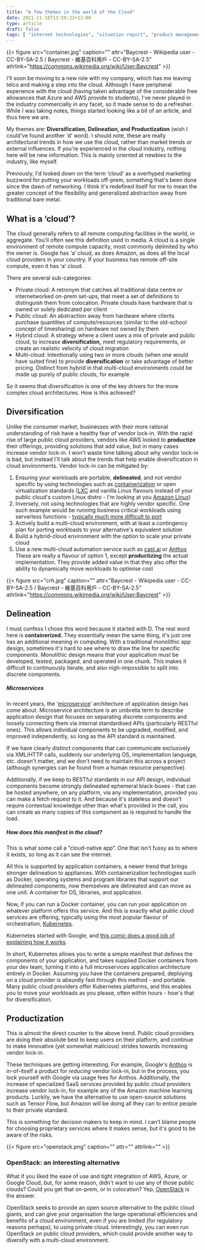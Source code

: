 ```yaml
---
title: "A few themes in the world of the Cloud"
date: 2021-11-16T13:59:22+13:00
type: article
draft: false
tags: [ "internet technologies", "situation report", "product management" ]
---
```


{{< figure src="container.jpg" caption="" attr="Baycrest - Wikipedia user - CC-BY-SA-2.5 / Baycrest - 維基百科用戶 - CC-BY-SA-2.5" attrlink="https://commons.wikimedia.org/wiki/User:Baycrest" >}}

I'll soon be moving to a new role with my company, which has me leaving telco and making a step into the cloud. Although I have peripheral experience with the cloud (having taken advantage of the considerable free allowances that Azure and AWS provide to students), I've never played in the industry commercially in any facet, so it made sense to do a refresher. While I was taking notes, things started looking like a bit of an article, and thus here we are.

My themes are: **Diversification, Delineation, and Productization** (wish I could've found another ‘d’ word). I should note, these are really architectural trends in how we use the cloud, rather than market trends or external influences. If you're experienced in the cloud industry, nothing here will be new information. This is mainly oriented at newbies to the industry, like myself.

Previously, I'd looked down on the term ‘cloud’ as a overhyped marketing buzzword for putting your workloads off-prem, something that's been done since the dawn of networking. I think it's redefined itself for me to mean the greater concept of the flexibility and generalized abstraction away from traditional bare metal.

What is a ‘cloud’?
------------------

The cloud generally refers to all remote computing facilities in the world, in aggregate. You'll often see this definition used in media. A cloud is a single environment of remote compute capacity, most commonly delimited by who the owner is. Google has ‘a’ cloud, as does Amazon, as does all the local cloud providers in your country. If your business has remote off-site compute, even it has ‘a’ cloud.

There are several sub-categories:

*   Private cloud: A retronym that catches all traditional data centre _or_ internetworked on-prem set-ups, that meet a set of definitions to distinguish them from colocation. Private clouds have hardware that is owned or solely dedicated per client
*   Public cloud: An abstraction away from hardware where clients purchase quantities of compute/resources (similar to the old-school concept of timesharing) on hardware not owned by them
*   Hybrid cloud: A strategy where a client uses a mix of private and public cloud, to increase **diversification,** meet regulatory requirements, or create an realistic velocity of cloud migration
*   Multi-cloud: Intentionally using two or more clouds (when one would have suited fine) to provide **diversification** or take advantage of better pricing. Distinct from hybrid in that multi-cloud environments could be made up purely of public clouds, for example

So it seems that diversification is one of the key drivers for the more complex cloud architectures. How is this achieved?

Diversification
---------------

Unlike the consumer market, businesses with their more rational understanding of risk have a healthy fear of vendor lock-in. With the rapid rise of large public cloud providers, vendors like AWS looked to **productize** their offerings, providing solutions that add value, but in many cases increase vendor lock-in. I won't waste time talking about why vendor lock-in is bad, but instead I'll talk about the trends that help enable diversification in cloud environments. Vendor lock-in can be mitigated by:

1.  Ensuring your workloads are portable, **delineated**, and not vendor specific by using technologies such as [containerization](https://opencontainers.org/) or open virtualization standards ([LXC](https://linuxcontainers.org/) and vanilla Linux flavours instead of your public cloud's custom Linux distro - I'm looking at you [Amazon Linux](https://aws.amazon.com/amazon-linux-2/))
2.  Inversely, not using technologies that are highly vendor specific. One such example would be running business critical workloads using serverless functions - [typically much more difficult to port](https://www.scitepress.org/Papers/2020/95741/95741.pdf)
3.  Actively build a multi-cloud environment, with at least a contingency plan for porting workloads to your alternative's equivalent solution
4.  Build a hybrid-cloud environment with the option to scale your private cloud
5.  Use a new multi-cloud automation service such as [cast.ai](https://cast.ai/) or [Anthos](https://cloud.google.com/anthos) These are really a flavour of option 1, except **productizing** the actual implementation. They provide added value in that they also offer the ability to dynamically move workloads to optimise cost

{{< figure src="crh.jpg" caption="" attr="Baycrest - Wikipedia user - CC-BY-SA-2.5 / Baycrest - 維基百科用戶 - CC-BY-SA-2.5" attrlink="https://commons.wikimedia.org/wiki/User:Baycrest" >}}

Delineation
-----------

I must confess I chose this word because it started with D. The real word here is **containerized.** They essentially mean the same thing, it's just one has an additional meaning in computing. With a traditional monolithic app design, sometimes it's hard to see where to draw the line for specific components. Monolithic design means that your application must be developed, tested, packaged, and operated in one chunk. This makes it difficult to continuously iterate, and also nigh-impossible to split into discrete components.

##### Microservices

In recent years, the ‘[microservice](https://microservices.io/patterns/microservices.html)’ architecture of application design has come about. Microservice architecture is an umbrella term to describe application design that focuses on separating discrete components and loosely connecting them via internal standardised APIs (particularly RESTful ones). This allows individual components to be upgraded, modified, and improved independently, so long as the API standard is maintained.

If we have clearly distinct components that can communicate exclusively via XML/HTTP calls, suddenly our underlying OS, implementation language, etc. doesn't matter, and we don't need to maintain this across a project (although synergies can be found from a human resource perspective). 

Additionally, if we keep to RESTful standards in our API design, individual components become strongly delineated ephemeral black-boxes - that can be hosted anywhere, on any platform, via any implementation, provided you can make a fetch request to it. And because it's stateless and doesn't require contextual knowledge other than what's provided in the call, you can create as many copies of this component as is required to handle the load.

##### How does this manifest in the cloud?

This is what some call a “cloud-native app”. One that isn't fussy as to where it exists, so long as it can see the internet.

All this is supported by application containers, a newer trend that brings stronger delineation to appliances. With containerization technologies such as Docker, operating systems and program libraries that support our delineated components, now themselves are delineated and can move as one unit. A container for OS, libraries, and application.

Now, if you can run a Docker container, you can run your application on whatever platform offers this service. And this is exactly what public cloud services are offering, typically using the most popular flavour of orchestration, [Kubernetes](https://kubernetes.io/).

Kubernetes started with Google, and [this comic does a good job of explaining how it works](https://cloud.google.com/kubernetes-engine/kubernetes-comic/).

In short, Kubernetes allows you to write a simple manifest that defines the components of your application, and takes supplied Docker containers from your dev team, turning it into a full microservices application architecture entirely in Docker. Assuming you have the containers prepared, deploying on a cloud provider is absurdly fast through this method - and portable. Many public cloud providers offer Kubernetes platforms, and this enables you to move your workloads as you please, often within hours - how's that for diversification.

Productization
--------------

This is almost the direct counter to the above trend. Public cloud providers are doing their absolute best to keep users on their platform, and continue to make innovative (yet somewhat malicious) strides towards increasing vendor lock-in.

These techniques are getting interesting. For example, Google's [Anthos](https://cloud.google.com/anthos) is in-of-itself a product for _reducing_ vendor lock-in, but in the process, you lock yourself with Google via usage fees for Anthos. Additionally, the increase of specialized SaaS services provided by public cloud providers increase vendor lock-in, for example any of the Amazon machine learning products. Luckily, we have the alternative to use open-source solutions such as Tensor Flow, but Amazon will be doing all they can to entice people to their private standard.

This is something for decision makers to keep in mind. I can't blame people for choosing proprietary services where it makes sense, but it's good to be aware of the risks.

{{< figure src="openstack.png" caption="" attr="" attrlink="" >}}

### OpenStack: an interesting alternative

What if you liked the ease of use and tight integration of AWS, Azure, or Google Cloud, but, for some reason, didn't want to use any of those public clouds? Could you get that on-prem, or in colocation? Yep, [OpenStack](https://www.openstack.org/) is the answer.

OpenStack seeks to provide an open source alternative to the public cloud giants, and can give your organisation the large operational efficiencies and benefits of a cloud environment, even if you are limited (for regulatory reasons perhaps), to using private cloud. Interestingly, you can even run OpenStack _on_ public cloud providers, which could provide another way to diversify with a multi-cloud environment.
